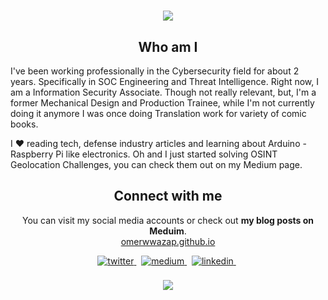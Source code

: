 <h1 align="center">
  <a href="https://git.io/typing-svg">
    <img src="https://readme-typing-svg.herokuapp.com/?lines=Hello!;I+am+Levent+Durdalı&center=true&size=25">
  </a>
</h1>
<h2 align="center">
Who am I  
</h2>
<p>
I've been working professionally in the Cybersecurity field for about 2 years. Specifically in SOC Engineering and Threat Intelligence. Right now, I am a Information Security Associate. Though not really relevant, but, I'm a former Mechanical Design and Production Trainee, while I'm not currently doing it anymore I was once doing Translation work for variety of comic books. 
</p> 
<p> I ❤️ reading tech, defense industry articles and learning about Arduino - Raspberry Pi like electronics. Oh and I just started solving OSINT Geolocation Challenges, you can check them out on my Medium page.
</p>
<h2 align="center">
Connect with me 
</h2>
<p align="center">
  You can visit my social media accounts or check out <b>my blog posts on Meduim</b>.<br>
<a target="_blank" rel="noreferrer noopener nofollow" href="https://omerwwazap.github.io/">omerwwazap.github.io</a>
</p>  

<p align="center">
<a href="https://twitter.com/omerwwazap" target="_blank">
<img src=https://img.shields.io/badge/twitter-%2300acee.svg?&style=for-the-badge&logo=twitter&logoColor=white alt=twitter style="margin-bottom: 5px;" />
</a> &nbsp;

<a href="https://medium.com/@leventd" target="_blank">
<img src=https://img.shields.io/badge/medium-%23000000.svg?&style=for-the-badge&logo=medium&logoColor=green alt=medium style="margin-bottom: 5px;" />
</a> &nbsp;

<a href="https://www.linkedin.com/in/leventdurdali/" target="_blank">
<img src=https://img.shields.io/badge/linkedin-%231E77B5.svg?&style=for-the-badge&logo=linkedin&logoColor=white alt=linkedin style="margin-bottom: 5px;" />
</a> &nbsp;
<br>
<br>
<a href="https://github.com/omerwwazap">
  <img align="center" src="https://github-readme-stats.vercel.app/api?username=omerwwazap&theme=radical&show_icons=true&count_private=true" />
</a>
</p>  
